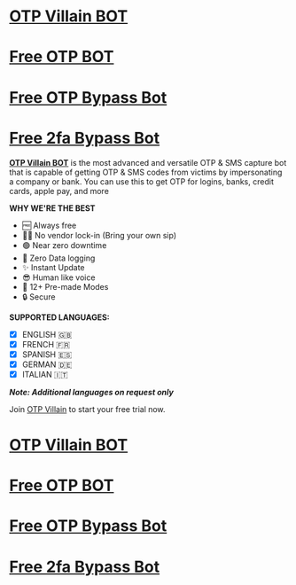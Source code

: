# [OTP Villain BOT](https://t.me/+KFiug7vzu4AyMzQ0)
# [Free OTP BOT](https://t.me/+KFiug7vzu4AyMzQ0)
# [Free OTP Bypass Bot](https://t.me/+KFiug7vzu4AyMzQ0)
# [Free 2fa Bypass Bot](https://t.me/+KFiug7vzu4AyMzQ0)


**[OTP Villain BOT](https://t.me/+KFiug7vzu4AyMzQ0)**  is the most advanced and versatile OTP & SMS capture bot that is capable of getting OTP & SMS codes from victims by impersonating a company or bank. You can use this to get OTP for logins, banks, credit cards, apple pay, and more

**WHY WE'RE THE BEST**
-   🆓  Always free
-  ⛓️‍💥 No vendor lock-in (Bring your own sip)
-    🟢 Near zero downtime
-   💪 Zero Data logging
-   ✨ Instant Update
-   😎 Human like voice
- 🔋 12+ Pre-made Modes
-   🔒 Secure

**SUPPORTED LANGUAGES:**

 - [x] ENGLISH 🇬🇧 
 - [x]  FRENCH 🇫🇷 
 - [x] SPANISH 🇪🇸  
 - [x] GERMAN 🇩🇪 
 - [x] ITALIAN 🇮🇹

_**Note: Additional languages on request only**_

Join  [OTP Villain](https://t.me/+KFiug7vzu4AyMzQ0)  to start your free trial now.

# [OTP Villain BOT](https://t.me/+KFiug7vzu4AyMzQ0)
# [Free OTP BOT](https://t.me/+KFiug7vzu4AyMzQ0)
# [Free OTP Bypass Bot](https://t.me/+KFiug7vzu4AyMzQ0)
# [Free 2fa Bypass Bot](https://t.me/+KFiug7vzu4AyMzQ0)

